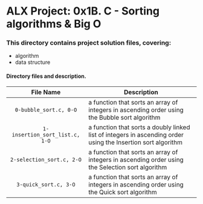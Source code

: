 # ALX Project: 0x1B. C - Sorting algorithms & Big O
### This directory contains project solution files, covering:
+ algorithm
+ data structure
#### Directory files and description.
|File Name  |Description  |
|:-----------:|----------------------|
| `0-bubble_sort.c, 0-O` |a function that sorts an array of integers in ascending order using the Bubble sort algorithm|
| `1-insertion_sort_list.c, 1-O` |a function that sorts a doubly linked list of integers in ascending order using the Insertion sort algorithm|
| `2-selection_sort.c, 2-O` |a function that sorts an array of integers in ascending order using the Selection sort algorithm|
| `3-quick_sort.c, 3-O` | a function that sorts an array of integers in ascending order using the Quick sort algorithm|
